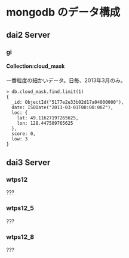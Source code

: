 # mongodb のデータ構成

## dai2 Server

### gi

#### Collection:cloud_mask

一番粒度の細かいデータ。日毎、2013年3月のみ。

```
> db.cloud_mask.find.limit(1)
{
  _id: ObjectId("5177e2e33b02d17a04000000"), 
  date: ISODate("2013-03-01T00:00:00Z"), 
  loc: {
    lat: 49.11627197265625,
    lon: 128.447509765625
  },
  score: 0,
  low: 3
}
```



## dai3 Server

### wtps12

???

### wtps12_5

???

### wtps12_8

???




